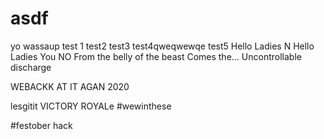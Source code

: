 # asdf
yo wassaup
test 1
test2
test3
test4qweqwewqe
test5
Hello Ladies
N
Hello Ladies
You
NO
From the belly of the beast
Comes the...
Uncontrollable discharge


WEBACKK AT IT AGAN
2020

lesgitit
 VICTORY ROYALe
 #wewinthese
 
 #festober
 hack
